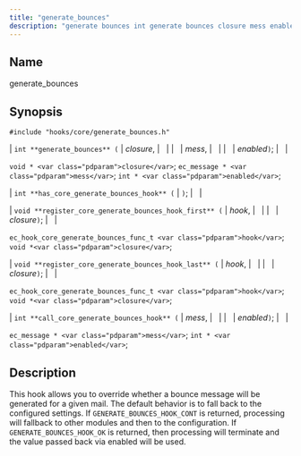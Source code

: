 ```yaml
---
title: "generate_bounces"
description: "generate bounces int generate bounces closure mess enabled void closure ec message mess int enabled int has core generate bounces hook void register core generate bounces hook first hook closure ec hook core generate bounces func t hook void closure void register core generate bounces hook last hook closure ec..."
---
```


<a name="hooks.core.generate_bounces"></a> 
## Name

generate_bounces

## Synopsis

`#include "hooks/core/generate_bounces.h"`

| `int **generate_bounces** (` | <var class="pdparam">closure</var>, |   |
|   | <var class="pdparam">mess</var>, |   |
|   | <var class="pdparam">enabled</var>`)`; |   |

`void * <var class="pdparam">closure</var>`;
`ec_message * <var class="pdparam">mess</var>`;
`int * <var class="pdparam">enabled</var>`;

| `int **has_core_generate_bounces_hook** (` | `)`; |   |

| `void **register_core_generate_bounces_hook_first** (` | <var class="pdparam">hook</var>, |   |
|   | <var class="pdparam">closure</var>`)`; |   |

`ec_hook_core_generate_bounces_func_t <var class="pdparam">hook</var>`;
`void *<var class="pdparam">closure</var>`;

| `void **register_core_generate_bounces_hook_last** (` | <var class="pdparam">hook</var>, |   |
|   | <var class="pdparam">closure</var>`)`; |   |

`ec_hook_core_generate_bounces_func_t <var class="pdparam">hook</var>`;
`void *<var class="pdparam">closure</var>`;

| `int **call_core_generate_bounces_hook** (` | <var class="pdparam">mess</var>, |   |
|   | <var class="pdparam">enabled</var>`)`; |   |

`ec_message * <var class="pdparam">mess</var>`;
`int * <var class="pdparam">enabled</var>`;<a name="idp40767152"></a> 
## Description

This hook allows you to override whether a bounce message will be generated for a given mail. The default behavior is to fall back to the configured settings. If `GENERATE_BOUNCES_HOOK_CONT` is returned, processing will fallback to other modules and then to the configuration. If `GENERATE_BOUNCES_HOOK_OK` is returned, then processing will terminate and the value passed back via enabled will be used.